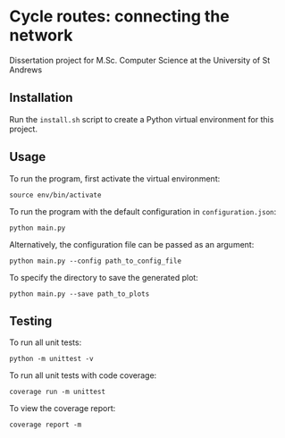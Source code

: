 # Cycle routes: connecting the network
Dissertation project for M.Sc. Computer Science at the University of St Andrews

## Installation
Run the `install.sh` script to create a Python virtual environment for this project.

## Usage
To run the program, first activate the virtual environment:
```commandline
source env/bin/activate
```

To run the program with the default configuration in `configuration.json`:
```commandline
python main.py
```

Alternatively, the configuration file can be passed as an argument:
```commandline
python main.py --config path_to_config_file
```

To specify the directory to save the generated plot:
```commandline
python main.py --save path_to_plots
```

## Testing
To run all unit tests:
```commandline
python -m unittest -v
```

To run all unit tests with code coverage:
```commandline
coverage run -m unittest
```

To view the coverage report:
```commandline
coverage report -m
```